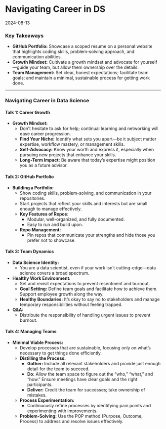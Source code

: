 # Navigating Career in DS

2024-08-13

### Key Takeaways

- **GitHub Portfolio:** Showcase a scoped resume on a personal website
  that highlights coding skills, problem-solving approach, and
  communication abilities.
- **Growth Mindset:** Cultivate a growth mindset and advocate for
  yourself—guide your team, but allow them ownership over the details.
- **Team Management:** Set clear, honest expectations; facilitate team
  goals; and maintain a minimal, sustainable process for getting work
  done.

------------------------------------------------------------------------

### Navigating Career in Data Science

#### **Talk 1: Career Growth**

- **Growth Mindset:**
  - Don’t hesitate to ask for help; continual learning and networking
    will ease career progression.
  - **Find Your Niche:** Identify what sets you apart—be it subject
    matter expertise, workflow mastery, or management skills.
  - **Self-Advocacy:** Know your worth and express it, especially when
    pursuing new projects that enhance your skills.
  - **Long-Term Impact:** Be aware that today’s expertise might position
    you as a future advisor.

#### **Talk 2: GitHub Portfolio**

- **Building a Portfolio:**
  - Show coding skills, problem-solving, and communication in your
    repositories.
  - Start projects that reflect your skills and interests but are small
    enough to manage effectively.
  - **Key Features of Repos:**
    - Modular, well-organized, and fully documented.
    - Easy to run and build upon.
  - **Repo Management:**
    - Pin repos that communicate your strengths and hide those you
      prefer not to showcase.

#### **Talk 3: Team Dynamics**

- **Data Science Identity:**
  - You are a data scientist, even if your work isn’t cutting-edge—data
    science covers a broad spectrum.
- **Healthy Work Environment:**
  - Set and revisit expectations to prevent resentment and burnout.
  - **Goal Setting:** Define team goals and facilitate how to achieve
    them. Support employee growth along the way.
  - **Healthy Boundaries:** It’s okay to say no to stakeholders and
    manage temporary responsibilities without feeling trapped.
- **Q&A:**
  - Distribute the responsibility of handling urgent issues to prevent
    burnout.

#### **Talk 4: Managing Teams**

- **Minimal Viable Process:**
  - Develop processes that are sustainable, focusing only on what’s
    necessary to get things done efficiently.
  - **Distilling the Process:**
    - **Gather:** Include all relevant stakeholders and provide just
      enough detail for the team to succeed.
    - **Do:** Allow the team space to figure out the “who,” “what,” and
      “how.” Ensure meetings have clear goals and the right
      participants.
    - **Deliver:** Credit the team for successes; take ownership of
      mistakes.
  - **Process Experimentation:**
    - Continuously refine processes by identifying pain points and
      experimenting with improvements.
  - **Problem-Solving:** Use the POP method (Purpose, Outcome, Process)
    to address and resolve issues effectively.
